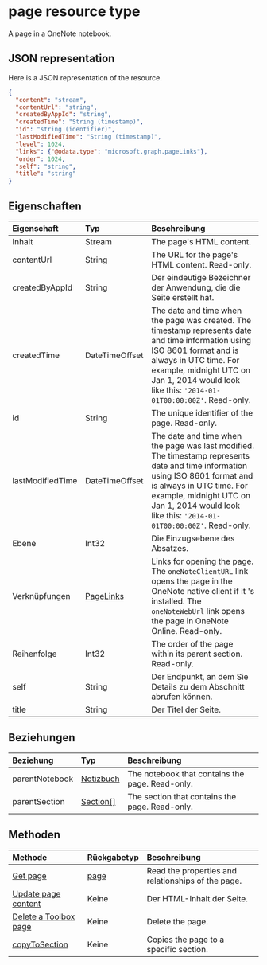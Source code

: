 # <a name="page-resource-type"></a>page resource type

A page in a OneNote notebook.

## <a name="json-representation"></a>JSON representation

Here is a JSON representation of the resource.

<!-- {
  "blockType": "resource",
  "optionalProperties": [
    "parentNotebook",
    "parentSection"
  ],
  "@odata.type": "microsoft.graph.page"
}-->

```json
{
  "content": "stream",
  "contentUrl": "string",
  "createdByAppId": "string",
  "createdTime": "String (timestamp)",
  "id": "string (identifier)",
  "lastModifiedTime": "String (timestamp)",
  "level": 1024,
  "links": {"@odata.type": "microsoft.graph.pageLinks"},
  "order": 1024,
  "self": "string",
  "title": "string"
}

```
## <a name="properties"></a>Eigenschaften
| Eigenschaft     | Typ   |Beschreibung|
|:---------------|:--------|:----------|
|Inhalt|Stream|The page's HTML content.|
|contentUrl|String|The URL for the page's HTML content.  Read-only.|
|createdByAppId|String|Der eindeutige Bezeichner der Anwendung, die die Seite erstellt hat.|
|createdTime|DateTimeOffset|The date and time when the page was created. The timestamp represents date and time information using ISO 8601 format and is always in UTC time. For example, midnight UTC on Jan 1, 2014 would look like this: `'2014-01-01T00:00:00Z'`. Read-only.|
|id|String|The unique identifier of the page.  Read-only.|
|lastModifiedTime|DateTimeOffset|The date and time when the page was last modified. The timestamp represents date and time information using ISO 8601 format and is always in UTC time. For example, midnight UTC on Jan 1, 2014 would look like this: `'2014-01-01T00:00:00Z'`. Read-only.|
|Ebene|Int32|Die Einzugsebene des Absatzes.|
|Verknüpfungen|[PageLinks](pagelinks.md)|Links for opening the page. The `oneNoteClientURL` link opens the page in the OneNote native client if it 's installed. The `oneNoteWebUrl` link opens the page in OneNote Online. Read-only.|
|Reihenfolge|Int32|The order of the page within its parent section. Read-only.|
|self|String|Der Endpunkt, an dem Sie Details zu dem Abschnitt abrufen können.|
|title|String|Der Titel der Seite. |

## <a name="relationships"></a>Beziehungen
| Beziehung | Typ   |Beschreibung|
|:---------------|:--------|:----------|
|parentNotebook|[Notizbuch](notebook.md)|The notebook that contains the page.  Read-only.|
|parentSection|[Section[]](section.md)|The section that contains the page. Read-only.|

## <a name="methods"></a>Methoden

| Methode           | Rückgabetyp    |Beschreibung|
|:---------------|:--------|:----------|
|[Get page](../api/page_get.md) | [page](page.md) |Read the properties and relationships of the page.|
|[Update page content](../api/page_update.md) | Keine |Der HTML-Inhalt der Seite. |
|[Delete a Toolbox page](../api/page_delete.md) | Keine |Delete the page. |
|[copyToSection](../api/page_copytosection.md)| Keine |Copies the page to a specific section.|


<!-- uuid: 8fcb5dbc-d5aa-4681-8e31-b001d5168d79
2015-10-25 14:57:30 UTC -->
<!-- {
  "type": "#page.annotation",
  "description": "page resource",
  "keywords": "",
  "section": "documentation",
  "tocPath": ""
}-->